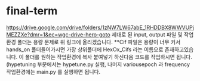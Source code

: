 # final-term

https://drive.google.com/drive/folders/1zNW7LW67abE_1RHDDBX8WWVUPjMEZZXe?dmr=1&ec=wgc-drive-hero-goto
제대로 된 input, output 파일 및 작업환경 폴더는 용량 문제로 위 링크에 올리겠습니다.
**Cif 파일은 용량이 너무 커서 hands_on 폴더들어가시면 가장 상위폴더에 HexOx_Cifs 라는 이름으로 존재하고있습니다. 이 폴더를 원하는 작업환경에 복사 붙여넣기 하신다음 코드를 작업하시면 됩니다. (hypetuning 부문에서는 hypetune.py 실행, 나머지 variousepoch 과 frequency 작업환경에는 main.py 를 실행하면 됩니다.

